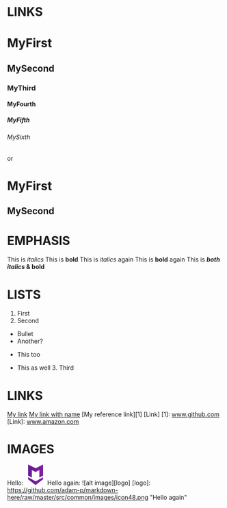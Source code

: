 **LINKS**
===

# MyFirst
## MySecond
### MyThird
#### MyFourth
##### MyFifth
###### MySixth

or

MyFirst
===
MySecond
---


**EMPHASIS**
===

This is *italics*
This is **bold**
This is _italics_ again
This is __bold__ again
This is __*both* _italics_ & **bold**__


**LISTS**
===

1. First
2. Second
  * Bullet
* Another?
+ This too
- This as well
  3. Third


**LINKS**
===

[My link](www.google.com)
[My link with name](www.google.com "MyName")
[My reference link][1]
[Link]
[1]: www.github.com
[Link]: www.amazon.com


**IMAGES**
===
Hello:
![alt image](https://github.com/adam-p/markdown-here/raw/master/src/common/images/icon48.png "Hello")
Hello again:
![alt image][logo]
[logo]: https://github.com/adam-p/markdown-here/raw/master/src/common/images/icon48.png "Hello again"

